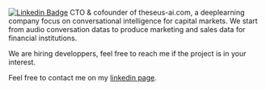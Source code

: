 [![Linkedin Badge](https://img.shields.io/badge/-LinkedIn-0e76a8?style=flat-square&logo=Linkedin&logoColor=white)](https://linkedin.com/in/remi-caland)
CTO & cofounder of theseus-ai.com, a deeplearning company focus on conversational intelligence for capital markets. We start from audio conversation datas to produce marketing and sales data for financial institutions. 

We are hiring developpers, feel free to reach me if the project is in your interest. 


Feel free to contact me on my [linkedin page](https://linkedin.com/in/remi-caland). 

